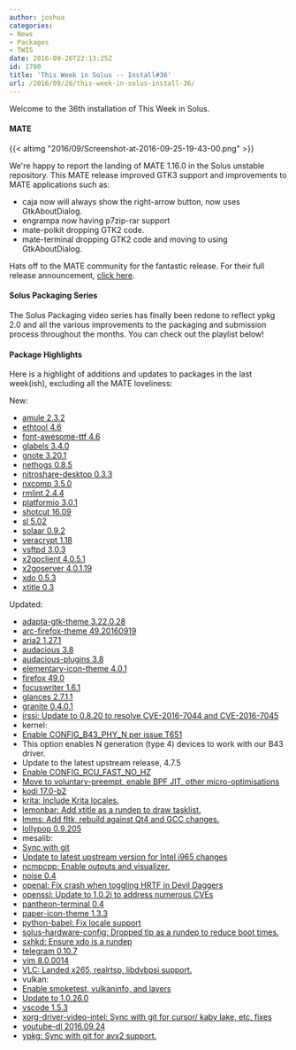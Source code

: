 ```yaml
---
author: joshua
categories:
- News
- Packages
- TWIS
date: 2016-09-26T22:13:25Z
id: 1700
title: 'This Week in Solus -- Install#36'
url: /2016/09/26/this-week-in-solus-install-36/
--- 
```


Welcome to the 36th installation of This Week in Solus. 

#### MATE

{{< altimg "2016/09/Screenshot-at-2016-09-25-19-43-00.png" >}}

We're happy to report the landing of MATE 1.16.0 in the Solus unstable repository. This MATE release improved GTK3 support and improvements to MATE applications such as:

- caja now will always show the right-arrow button, now uses GtkAboutDialog.
- engrampa now having p7zip-rar support
- mate-polkit dropping GTK2 code.
- mate-terminal dropping GTK2 code and moving to using GtkAboutDialog.

Hats off to the MATE community for the fantastic release. For their full release announcement, [click here](http://mate-desktop.com/blog/2016-09-21-mate-1-16-released/).

#### Solus Packaging Series

The Solus Packaging video series has finally been redone to reflect ypkg 2.0 and all the various improvements to the packaging and submission process throughout the months. You can check out the playlist below!

#### Package Highlights

Here is a highlight of additions and updates to packages in the last week(ish), excluding all the MATE loveliness:

New:

- [amule 2.3.2](https://git.solus-project.com/packages/amule/commit/?id=d57d3613f40358ddff89f2d750b8d84e6c3b10b3)
- [ethtool 4.6](https://git.solus-project.com/packages/ethtool/commit/?id=07b9567a9e566f3becc6e5606c31fd6edc22a04a)
- [font-awesome-ttf 4.6](https://git.solus-project.com/packages/font-awesome-ttf/commit/?id=6662b90da33f4c3404c14e02f3cd274f302e152e)
- [glabels 3.4.0](https://git.solus-project.com/packages/glabels/commit/?id=7f9798dbc10d4e0cf238cf553bb3f7d253a3868d)
- [gnote 3.20.1](https://git.solus-project.com/packages/gnote/commit/?id=fa19ad0c59bd9ea1090a4ff54ec5e593c13d503d)
- [nethogs 0.8.5](https://git.solus-project.com/packages/nethogs/commit/?id=95506eb50197bb8de85829c63eb47246539195cd)
- [nitroshare-desktop 0.3.3](https://git.solus-project.com/packages/nitroshare-desktop/commit/?id=6dfa4d54efb9f353f7c4ecaae7017e05a4395dc4)
- [nxcomp 3.5.0](https://git.solus-project.com/packages/nxcomp/commit/?id=e71831716c19c44c4116a6b5e8d3666eae21789b)
- [rmlint 2.4.4](https://git.solus-project.com/packages/rmlint/commit/?id=7550a7b5d311ad24e8ed3ad78df83c7ce48cb528)
- [platformio 3.0.1](https://git.solus-project.com/packages/platformio/commit/?id=933702915d749e41572de72c4e35c045b1a71194)
- [shotcut 16.09](https://git.solus-project.com/packages/shotcut/commit/?id=1b2f04ac342f4660b0a55a418e50614bed7c55b8)
- [sl 5.02](https://git.solus-project.com/packages/sl/commit/?id=59ef1d008edf2ff4f78e1ddf6d2a30f4f6007e3c)
- [solaar 0.9.2](https://git.solus-project.com/packages/solaar/commit/?id=9d89f49e67dd65e16dc837e7d8ed9305f197d3d5)
- [veracrypt 1.18](https://git.solus-project.com/packages/veracrypt/commit/?id=706fd3dc9209b731df9cec6d8a6332d181fc7435)
- [vsftpd 3.0.3](https://git.solus-project.com/packages/vsftpd/commit/?id=0142fc9b324b8f3ed6bc971c43677db5ef8ae621)
- [x2goclient 4.0.5.1](https://git.solus-project.com/packages/x2goclient/commit/?id=5811a5ab0e709d3f047df84c85c7751afaff97b6)
- [x2goserver 4.0.1.19](https://git.solus-project.com/packages/x2goserver/commit/?id=5b97112d1d137f24dd61935d30ac27e44c1f6bab)
- [xdo 0.5.3](https://git.solus-project.com/packages/xdo/commit/?id=807436f1a5350f2f07a5db2f9ee40931afed898c)
- [xtitle 0.3](https://git.solus-project.com/packages/xtitle/commit/?id=a0770d1c2b4fd69405358a6a5d0d359d4c4bd50a)

Updated:

- [adapta-gtk-theme 3.22.0.28](https://git.solus-project.com/packages/adapta-gtk-theme/commit/?id=328b21f1bb3ad584b9b658a015a09cb09816837a)
- [arc-firefox-theme 49.20160919](https://git.solus-project.com/packages/arc-firefox-theme/commit/?id=c6d08d6459f2e9468d357bbdd22d9b24b37cfc2c)
- [aria2 1.27.1](https://git.solus-project.com/packages/aria2/commit/?id=64f5171a33bb6db404207388be96dfee77205dcc)
- [audacious 3.8](https://git.solus-project.com/packages/audacious/commit/?id=ee6512345d961b6a297a46078dda0908a026e48e)
- [audacious-plugins 3.8](https://git.solus-project.com/packages/audacious-plugins/commit/?id=cf0519bec8297d318e683fd7bda5dfae5790c2b5)
- [elementary-icon-theme 4.0.1](https://git.solus-project.com/packages/elementary-icon-theme/commit/?id=2700cccdd028765379c015300ceab19e447502c8)
- [firefox 49.0](https://git.solus-project.com/packages/firefox/commit/?id=ab97972a38379720c7516eae787b048a230f6d3f)
- [focuswriter 1.6.1](https://git.solus-project.com/packages/focuswriter/commit/?id=057af8e705011fd052abb8eb9f6961408d62a723)
- [glances 2.7.1.1](https://git.solus-project.com/packages/glances/commit/?id=fdbdcdc5ced51424138de6b35d0316c4a002e34a)
- [granite 0.4.0.1](https://git.solus-project.com/packages/granite/commit/?id=7789d54ab11cf62f4f08eb2a6ab5223692c5054e)
- [irssi: Update to 0.8.20 to resolve CVE-2016-7044 and CVE-2016-7045](https://git.solus-project.com/packages/irssi/commit/?id=12bcb369d0de0d37f4f37fd92f5e4a28714ca122)
- kernel: 
 - [Enable CONFIG_B43_PHY_N per issue T651](https://git.solus-project.com/packages/kernel/commit/?id=5ac898321e29a80b382096f030770456ad9210ba) 
 - This option enables N generation (type 4) devices to work with our B43 driver.
 - Update to the latest upstream release, 4.7.5
 - [Enable CONFIG_RCU_FAST_NO_HZ](https://git.solus-project.com/packages/kernel/commit/?id=ae86f909a3500f175a706984c471bf794cfec4d4)
 - [Move to voluntary-preempt, enable BPF JIT, other micro-optimisations](https://git.solus-project.com/packages/kernel/commit/?id=ba85a08f7b6ac3b77db226ad74c6b3d4e154566f)
- [kodi 17.0-b2](https://git.solus-project.com/packages/kodi/commit/?id=0b9f8e229d44371a093ebfb5feb0ba23f7f39869)
- [krita: Include Krita locales.](https://git.solus-project.com/packages/krita/commit/?id=3f130ab5a2fec88994e23074c097a53b16f5d743)
- [lemonbar: Add xtitle as a rundep to draw tasklist.](https://git.solus-project.com/packages/lemonbar/commit/?id=610e4054fc347f26b6bc9c327972ec78f3482ce0)
- [lmms: Add fltk, rebuild against Qt4 and GCC changes.](https://git.solus-project.com/packages/lmms/commit/?id=f23b8c6e948a431dc6b93ec5f6156ab906c29896)
- [lollypop 0.9.205](https://git.solus-project.com/packages/lollypop/commit/?id=1641ca10fdb9649fa5e04e5665498b1a5dd818c4)
- mesalib: 
 - [Sync with git](https://git.solus-project.com/packages/mesalib/commit/?id=119413de2ac27d0e82e4f99b9487afa8f83bbded)
 - [Update to latest upstream version for Intel i965 changes](https://git.solus-project.com/packages/mesalib/commit/?id=80633e00e1bdaa12513400208e6057636b827dd1)
- [ncmpcpp: Enable outputs and visualizer.](https://git.solus-project.com/packages/ncmpcpp/commit/?id=3c3f711301bedffb42dd7e94acdcb7953f0bb03e)
- [noise 0.4](https://git.solus-project.com/packages/noise/commit/?id=480df50cd38ed178545e7baa167087c876375dc7)
- [openal: Fix crash when toggling HRTF in Devil Daggers](https://git.solus-project.com/packages/openal/commit/?id=6abc261b3488356047925622ae7478f7b20388b8)
- [openssl: Update to 1.0.2i to address numerous CVEs](https://git.solus-project.com/packages/openssl/commit/?id=5a606cf775e6aecae60b5c90500711a822f97141)
- [pantheon-terminal 0.4](https://git.solus-project.com/packages/pantheon-terminal/commit/?id=ec0e82fe9e9ab44b21d74c3e5cbcec1e00aed723)
- [paper-icon-theme 1.3.3](https://git.solus-project.com/packages/paper-icon-theme/commit/?id=20e74affa5b1cb623743356089a258f5ee6ab33e)
- [python-babel: Fix locale support](https://git.solus-project.com/packages/python-babel/commit/?id=11763e99c52b5daa9d41c5126ca5048593f505c7)
- [solus-hardware-config: Dropped tlp as a rundep to reduce boot times.](https://git.solus-project.com/packages/solus-hardware-config/commit/?id=42a5d134581e0267fc9514597aecd14d93dfb6f1)
- [sxhkd: Ensure xdo is a rundep](https://git.solus-project.com/packages/sxhkd/commit/?id=b73aa4ee7d05908a7a9f3e0fb23e49d21b1c5ff6)
- [telegram 0.10.7](https://git.solus-project.com/packages/telegram/commit/?id=740aad9f8fb0ec4f7645481546255eadcb29dff9)
- [vim 8.0.0014](https://git.solus-project.com/packages/vim/commit/?id=5cc7bca937bed320b3794bee8ec900ef8b766f4e)
- [VLC: Landed x265, realrtsp, libdvbpsi support.](https://git.solus-project.com/packages/vlc/commit/?id=0eda1dc1777ad6b56a79b85058a1601820eda4fd)
- vulkan: 
 - [Enable smoketest, vulkaninfo, and layers](https://git.solus-project.com/packages/vulkan/commit/?id=a99e339a35e2f2391107c01a375b29af30509996)
 - [Update to 1.0.26.0](https://git.solus-project.com/packages/vulkan/commit/?id=89786b37641a7f07bb768ad113a297a763bf2f88)
- [vscode 1.5.3](https://git.solus-project.com/packages/vscode/commit/?id=340b200f09ef49e84f1bf0203695ed679c033710)
- [xorg-driver-video-intel: Sync with git for cursor/ kaby lake, etc, fixes](https://git.solus-project.com/packages/xorg-driver-video-intel/commit/?id=78b3c4deb902eb97d587b495725334f2bd264db2)
- [youtube-dl 2016.09.24](https://git.solus-project.com/packages/youtube-dl/commit/?id=dc349e9f7d445265f882e451ea3581d4e50fe54d)
- [ypkg: Sync with git for avx2 support.](https://git.solus-project.com/packages/ypkg/commit/?id=f746a2547aaf8eab97009d31ebd6dbd84c6f352b)